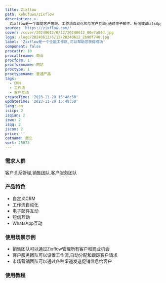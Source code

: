 ```yaml
---
title: Zixflow
path: kehufuwu/zixflow
description: >-
  Zixflow是一个面向客户管理、工作流自动化和与客户互动(通过电子邮件、短信或WhatsApp)的一体化解决方案。它可以帮助企业管理客户关系,并通过AI推动业务成功。主要功能包括:自定义CRM,工作流自动化,多渠道客户互动等。关键优势是全能工作区,使用灵活,强大的定制能力。
source: 'https://zixflow.com/'
cover: /cover/20240612/6/12/20240612_00e7a84d.jpg
logo: /logo/20240612/6/12/20240612_2b90f740.jpg
label: 'Zixflow是一个全能工作区,可以帮助您获得成功'
component: false
procattr: 10
procattrname: 商业
procform: 1
procformname: 网站
proctype: 1
proctypename: 普通产品
tags:
  - CRM
  - 工作流
  - 客户互动
createTime: '2023-11-29 15:48:50'
updateTime: '2023-11-29 15:48:50'
lang: en
isicp: 2
isqian: 2
iswx: 2
isqq: 2
iscom: 2
price: ''
catname: 商业
sort: 25073
---
```




### 需求人群
客户关系管理,销售团队,客户服务团队

### 产品特色
- 自定义CRM
- 工作流自动化
- 电子邮件互动
- 短信互动
- WhatsApp互动

### 使用场景示例
- 销售团队可以通过Zixflow管理所有客户和商业机会
- 客户服务团队可以设置工作流,自动分配和跟踪客户请求
- 市场营销团队可以通过各种渠道发送促销信息给客户

### 使用教程


  

